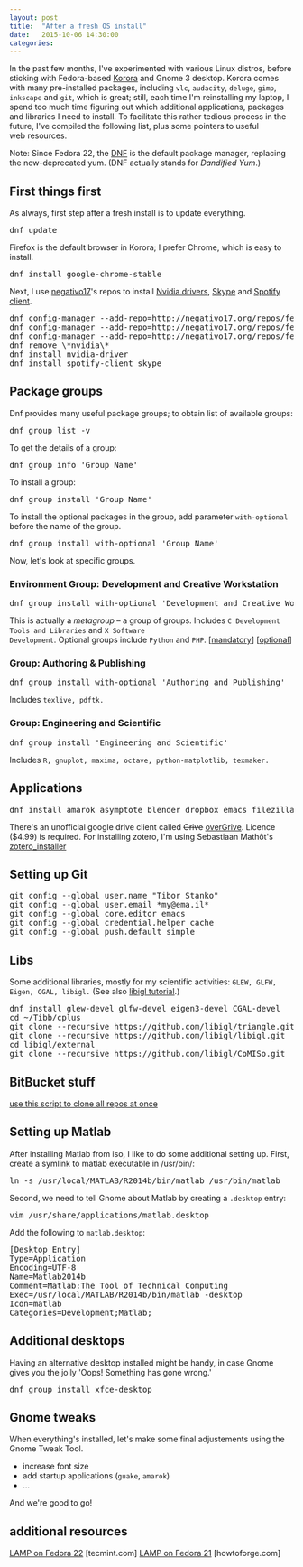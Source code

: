 ```yaml
---
layout: post
title:  "After a fresh OS install"
date:   2015-10-06 14:30:00
categories:
---
```

In the past few months, I've experimented with various Linux distros, before sticking with Fedora-based <a href="https://kororaproject.org/">Korora</a> and Gnome 3 desktop. Korora comes with many pre-installed packages, including <code>vlc</code>, <code>audacity</code>, <code>deluge</code>, <code>gimp</code>, <code>inkscape</code> and <code>git</code>, which is great; still, each time I'm reinstalling my laptop, I spend too much time figuring out which additional applications, packages and libraries I need to install. To facilitate this rather tedious process in the future, I've compiled the following list, plus some pointers to useful web resources.

Note: Since Fedora 22, the <a href="https://en.wikipedia.org/wiki/DNF_(software)">DNF</a> is the default package manager, replacing the now-deprecated yum. (DNF actually stands for <em>Dandified Yum</em>.) 

<h2>First things first</h2>
As always, first step after a fresh install is to update everything.
<pre class="lang:shell">dnf update</pre>

Firefox is the default browser in Korora; I prefer Chrome, which is easy to install.
<pre class="lang:shell">dnf install google-chrome-stable</pre>

Next, I use <a href="http://negativo17.org/">negativo17</a>'s repos to install <a href="http://negativo17.org/nvidia-driver/">Nvidia drivers</a>, <a href="http://negativo17.org/skype-and-skype-pidgin-plugin/">Skype</a> and <a href="http://negativo17.org/spotify-client/">Spotify client</a>.

<pre class="lang:shell">
dnf config-manager --add-repo=http://negativo17.org/repos/fedora-nvidia.repo
dnf config-manager --add-repo=http://negativo17.org/repos/fedora-skype.repo
dnf config-manager --add-repo=http://negativo17.org/repos/fedora-spotify.repo
dnf remove \*nvidia\*
dnf install nvidia-driver
dnf install spotify-client skype
</pre>

<h2>Package groups</h2>
Dnf provides many useful package groups; to obtain list of available groups:

<pre class="lang:shell">
dnf group list -v
</pre>

To get the details of a group:

<pre class="lang:shell">
dnf group info 'Group Name'
</pre>

To install a group:

<pre class="lang:shell">
dnf group install 'Group Name'
</pre>

To install the optional packages in the group, add parameter <code>with-optional</code> before the name of the group.

<pre class="lang:shell">
dnf group install with-optional 'Group Name'
</pre>

Now, let's look at specific groups.

<h3>Environment Group: Development and Creative Workstation</h3>
<pre class="lang:shell">
dnf group install with-optional 'Development and Creative Workstation'
</pre>

This is actually a <em>metagroup</em> – a group of groups. Includes <code>C Development Tools and Libraries</code> and <code>X Software Development</code>. Optional groups include <code>Python</code> and <code>PHP</code>. [<a title="Basic Web Server
C Development Tools and Libraries
Common NetworkManager Submodules
Core
Development Libraries
Development Tools
Dial-up Networking Support
Fedora Eclipse
Fedora Packager
Firefox Web Browser
Fonts
GNOME
GNOME Software Development
Guest Desktop Agents
Hardware Support
Input Methods
KDE Frameworks 5 Software Development
KDE Software Development
Multimedia
Printing Support
RPM Development Tools
Standard
Virtualization
X Software Development
base-x" href="#" onclick="return false;">mandatory</a>] [<a href="#" onclick="return false;" title="3D Printing
Cloud Management Tools
Design Suite
Electronic Lab
Font design and packaging
Haskell
Java Application Server
Java Development
Legacy Software Development
MariaDB (MySQL) Database
Milkymist
MinGW cross-compiler
MongoDB
OCaml
PHP
Perl for Web
PostgreSQL Database
Python
Robotics
Ruby on Rails">optional</a>]

<h3>Group: Authoring &amp; Publishing</h3>
<pre class="lang:shell">
dnf group install with-optional 'Authoring and Publishing'
</pre>
Includes <code>texlive, pdftk.</code>

<h3>Group: Engineering and Scientific</h3>
<pre class="lang:shell">
dnf group install 'Engineering and Scientific'
</pre>
Includes <code>R, gnuplot, maxima, octave, python-matplotlib, texmaker.</code>

<h2>Applications</h2>
<pre class="lang:shell">
dnf install amarok asymptote blender dropbox emacs filezilla guake meshlab
</pre>

There's an unofficial google drive client called <strike>Grive</strike> <a href="https://www.thefanclub.co.za/overgrive/installation-instructions-fedora">overGrive</a>. Licence ($4.99) is required. For installing zotero, I'm using Sebastiaan Mathôt's <a href="https://github.com/smathot/zotero_installer">zotero_installer</a>

<h2>Setting up Git</h2>

<pre class="lang:shell">
git config --global user.name "Tibor Stanko"
git config --global user.email *my@ema.il*
git config --global core.editor emacs
git config --global credential.helper cache
git config --global push.default simple
</pre>

<h2>Libs</h2>
Some additional libraries, mostly for my scientific activities: <code>GLEW, GLFW, Eigen, CGAL, libigl.</code> (See also <a href="http://libigl.github.io/libigl/tutorial/tutorial.html">libigl tutorial</a>.)
<pre class="lang:shell">
dnf install glew-devel glfw-devel eigen3-devel CGAL-devel
cd ~/Tibb/cplus
git clone --recursive https://github.com/libigl/triangle.git
git clone --recursive https://github.com/libigl/libigl.git
cd libigl/external
git clone --recursive https://github.com/libigl/CoMISo.git
</pre>


<h2>BitBucket stuff</h2>
<a href="http://haroldsoh.com/2011/10/07/clone-all-repos-from-a-bitbucket-source/">use this script to clone all repos at once</a>

<h2>Setting up Matlab</h2>
After installing Matlab from iso, I like to do some additional setting up. First, create a symlink to matlab executable in /usr/bin/:

<pre class="lang:shell">
ln -s /usr/local/MATLAB/R2014b/bin/matlab /usr/bin/matlab
</pre>

Second, we need to tell Gnome about Matlab by creating a <code>.desktop</code> entry:

<pre class="lang:shell">
vim /usr/share/applications/matlab.desktop
</pre>

Add the following to <code>matlab.desktop</code>:

<pre class="lang:shell">
[Desktop Entry]
Type=Application
Encoding=UTF-8
Name=Matlab2014b
Comment=Matlab:The Tool of Technical Computing
Exec=/usr/local/MATLAB/R2014b/bin/matlab -desktop
Icon=matlab
Categories=Development;Matlab;
</pre>


<h2>Additional desktops</h2>
Having an alternative desktop installed might be handy, in case Gnome gives you the jolly 'Oops! Something has gone wrong.'
<pre class="lang:shell">
dnf group install xfce-desktop
</pre>


<h2>Gnome tweaks</h2>
When everything's installed, let's make some final adjustements using the Gnome Tweak Tool.
<ul>
<li>increase font size</li>
<li>add startup applications (<code>guake</code>, <code>amarok</code>)</li>
<li>&hellip;</li>
</ul>

And we're good to go!

<h2>additional resources</h2>
<a href="http://www.tecmint.com/install-lamp-linux-apache-mysql-php-on-fedora-22/">LAMP on Fedora 22</a> [tecmint.com]
<a href="https://www.howtoforge.com/fedora-21-apache-mysql-php-lamp">LAMP on Fedora 21</a> [howtoforge.com]